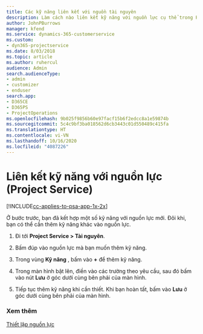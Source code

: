 ```yaml
---
title: Các kỹ năng liên kết với nguồn tài nguyên
description: Làm cách nào liên kết kỹ năng với nguồn lực cụ thể trong Project Service
author: JohnPBurrows
manager: kfend
ms.service: dynamics-365-customerservice
ms.custom:
- dyn365-projectservice
ms.date: 8/03/2018
ms.topic: article
ms.author: ruhercul
audience: Admin
search.audienceType:
- admin
- customizer
- enduser
search.app:
- D365CE
- D365PS
- ProjectOperations
ms.openlocfilehash: 9b025f9856b60e97facf15b6f2edcc8a1e59874b
ms.sourcegitcommit: 5c4c9bf3ba018562d6cb3443c01d550489c415fa
ms.translationtype: HT
ms.contentlocale: vi-VN
ms.lasthandoff: 10/16/2020
ms.locfileid: "4087226"
---
```

# <a name="associate-skills-with-resources-project-service"></a>Liên kết kỹ năng với nguồn lực (Project Service)

[!INCLUDE[cc-applies-to-psa-app-1x-2x](../includes/cc-applies-to-psa-app-1x-2x.md)]

Ở bước trước, bạn đã kết hợp một số kỹ năng với nguồn lực mới. Đôi khi, bạn có thể cần thêm kỹ năng khác vào nguồn lực.  
  
1.  Đi tới **Project Service > Tài nguyên**.  
  
2.  Bấm đúp vào nguồn lực mà bạn muốn thêm kỹ năng.  
  
3.  Trong vùng **Kỹ năng** , bấm vào **+** để thêm kỹ năng.  
  
4.  Trong màn hình bật lên, điền vào các trường theo yêu cầu, sau đó bấm vào nút **Lưu** ở góc dưới cùng bên phải của màn hình.  
  
5.  Tiếp tục thêm kỹ năng khi cần thiết. Khi bạn hoàn tất, bấm vào **Lưu** ở góc dưới cùng bên phải của màn hình.  
  
### <a name="see-also"></a>Xem thêm  
 [Thiết lập nguồn lực](../psa/set-up-resources.md)
